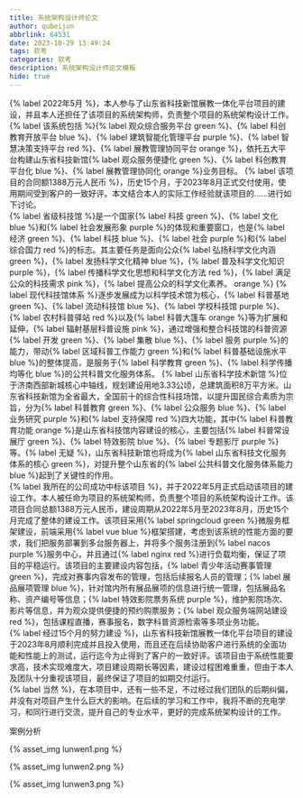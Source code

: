 ```yaml
---
title: 系统架构设计师论文
author: qubeijun
abbrlink: 64531
date: 2023-10-29 13:49:24
tags: 软考
categories: 软考
description: 系统架构设计师论文模板
hide: true
---
```


{% label 2022年5月 %}，本人参与了山东省科技新馆展教一体化平台项目的建设，并且本人还担任了该项目的系统架构师，负责整个项目的系统架构设计工作。
{% label 该系统包括 %}{% label 观众综合服务平台 green %}、{% label 科创教育开放平台 blue %}、{% label 建筑智能化管理平台 purple %}、{% label 智慧决策支持平台 red %}、{% label 展教管理协同平台 orange %}，依托五大平台构建山东省科技新馆{% label 观众服务便捷化 green %}、{% label 科创教育平台化 blue %}、{% label 展教管理协同化 orange %}业务目标。
{% label 该项目的合同额1388万元人民币 %}，历史15个月，于2023年8月正式交付使用，使用期间受到客户的一致好评。本文结合本人的实际工作经验就该项目的......进行如下讨论。
<br>
{% label 省级科技馆 %}是一个国家{% label 科技 green %}、{% label 文化 blue %}和{% label 社会发展形象 purple %}的体现和重要窗口，也是{% label 经济 green %}、{% label 科技 blue %}、{% label 社会 purple %}和{% label 综合国力 red %}的标志。其主要任务是面向公众{% label 弘扬科学文化内涵 green %}，{% label 发扬科学文化精神 blue %}，{% label 普及科学文化知识 purple %}，{% label 传播科学文化思想和科学文化方法 red %}，{% label 满足公众的科技需求 pink %}，{% label 提高公众的科学文化素养。 orange %}
{% label 现代科技馆体系 %}逐步发展成为以科学技术馆为核心，{% label 科普基地 green %}、{% label 流动科技馆 blue %}、{% label 学校科技馆 purple %}、{% label 农村科普驿站 red %}以及{% label 科普大篷车 orange %}等为扩展和延伸，{% label 辐射基层科普设施 pink %}，通过增强和整合科技馆的科普资源{% label 开发 green %}、{% label 集散 blue %}、{% label 服务 purple %}的能力，带动{% label 区域科普工作能力 green %}和{% label 科普基础设施水平 blue %}的整体提高，是服务于{% label 科学教育 green %}、{% label 科学传播均等化 blue %}的公共科普文化服务体系。 
{% label 山东省科学技术新馆 %}位于济南西部新城核心中轴线，规划建设用地3.33公顷，总建筑面积8万平方米。山东省科技新馆为全省最大，全国前十的综合性科技场馆，以提升国民综合素质为宗旨，分为{% label 科普教育 green %}、{% label 公众服务 blue %}、{% label 业务研究 purple %}和{% label 支持保障 red %}四大功能，其中{% label 科普教育功能 orange %}是山东省科技馆内容建设的核心，主要包括{% label 科普常设展厅 green %}、{% label 特效影院 blue %}、{% label 专题影厅 purple %}等。{% label 无疑 %}，山东省科技新馆也将成为{% label 山东省科技文化服务体系的核心 green %}，对提升整个山东省的{% label 公共科普文化服务体系能力 blue %}起到了关键性的作用。
<br>
{% label 我所在的公司成功中标该项目 %}，并于2022年5月正式启动该项目的建设工作。本人被任命为项目的系统架构师，负责整个项目的系统架构设计工作。该项目合同总额1388万元人民币，建设周期从2022年5月至2023年8月，历史15个月完成了整体的建设工作。该项目采用{% label springcloud green %}微服务框架建设，前端采用{% label vue blue %}框架搭建，考虑到该系统的性能方面的要求，我们把服务部署到多台服务器上，并将多个服务注册到{% label nacos purple %}服务中心，并且通过{% label nginx red %}进行负载均衡，保证了项目的平稳运行。该项目的主要建设内容包括，{% label 青少年活动赛事管理 green %}，完成对赛事内容发布的管理，包括后续报名人员的管理；{% label 展品展项管理 blue %}，针对馆内所有展品展项的信息进行统一管理，包括展品名称、资产编号等信息；{% label 特效影院票务系统 purple %}，维护影院场次、影片等信息，并为观众提供便捷的预约购票服务；{% label 观众服务端网站建设 red %}，包括课程直播，赛事报名，数字科普资源检索等多项业务功能。
<br>
{% label 经过15个月的努力建设 %}，山东省科技新馆展教一体化平台项目的建设于2023年8月顺利完成并且投入使用，而且还在后续协助客户进行系统的全面功能和性能上的测试，运行迄今为止得到了客户的一致好评。该项目由于系统性能要求高，技术实现难度大，项目建设周期长等因素，建设过程困难重重，但由于本人及团队十分重视该项目，最终保证了项目的如期交付运行。
<br>
{% label 当然 %}，在本项目中，还有一些不足，不过经过我们团队的后期纠偏，并没有对项目产生什么巨大的影响。在后续的学习和工作中，我将不断的充电学习，和同行进行交流，提升自己的专业水平，更好的完成系统架构设计的工作。

案例分析

{% asset_img lunwen1.png %}

{% asset_img lunwen2.png %}

{% asset_img lunwen3.png %}